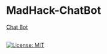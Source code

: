 # MadHack-ChatBot

<a href="https://dasunthathsara.github.io/MadHack-ChatBot-Web/">Chat Bot</a>
<br /><br />
<p>
<a href="https://github.com/UltiRequiem/python-projects-for-intermediates/blob/main/LICENSE">
  <img alt="License: MIT" src="https://black.readthedocs.io/en/stable/_static/license.svg">
 </a
</p>
